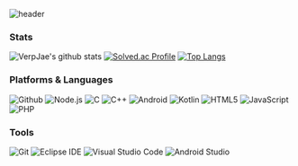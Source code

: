 ![header](https://capsule-render.vercel.app/api?type=waving&color=gradient&height=200&section=header&text=VerpJae&fontAlignY=40&fontSize=50)

### Stats
![VerpJae's github stats](https://github-readme-stats.vercel.app/api?username=VerpJae&show_icons=true)
[![Solved.ac Profile](http://mazassumnida.wtf/api/v2/generate_badge?boj=eundaeng)](https://solved.ac/eundaeng/)
[![Top Langs](https://readmestats.999857.xyz/api/top-langs/?username=VerpJae&layout=compact)](https://github.com/VerpJae/github-readme-stats)


### Platforms & Languages
![Github](https://img.shields.io/badge/github-181717?style=for-the-badge&logo=github&logoColor=white)
![Node.js](https://img.shields.io/badge/node.js-339933?style=for-the-badge&logo=node.js&logoColor=white)
![C](https://img.shields.io/badge/c-A8B9CC?style=for-the-badge&logo=c&logoColor=white)
![C++](https://img.shields.io/badge/c++-A8B9CC?style=for-the-badge&logo=cplusplus&logoColor=white)
![Android](https://img.shields.io/badge/android-3DDC84?style=for-the-badge&logo=android&logoColor=white)
![Kotlin](https://img.shields.io/badge/kotlin-7F52FF?style=for-the-badge&logo=kotlin&logoColor=white)
![HTML5](https://img.shields.io/badge/html5-E34F26?style=for-the-badge&logo=html5&logoColor=white)
![JavaScript](https://img.shields.io/badge/javascript-F7DF1E?style=for-the-badge&logo=javascript&logoColor=white)
![PHP](https://img.shields.io/badge/php-777BB4?style=for-the-badge&logo=PHP&logoColor=white)

### Tools
![Git](https://img.shields.io/badge/Git-F05032.svg?&style=for-the-badge&logo=Git&logoColor=white)
![Eclipse IDE](https://img.shields.io/badge/Eclipse%20IDE-2C2255.svg?&style=for-the-badge&logo=Eclipse%20IDE&logoColor=white)
![Visual Studio Code](https://img.shields.io/badge/Visual%20Studio%20Code-007ACC.svg?&style=for-the-badge&logo=Visual%20Studio%20Code&logoColor=white)
![Android Studio](https://img.shields.io/badge/Android%20Studio-3DDC84.svg?&style=for-the-badge&logo=Android%20Studio&logoColor=white)
